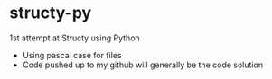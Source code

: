 # structy-py

1st attempt at Structy using Python

- Using pascal case for files
- Code pushed up to my github will generally be the code solution
